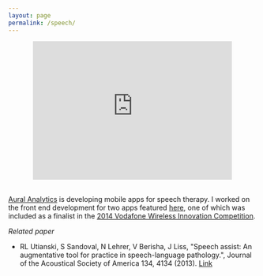 ```yaml
---
layout: page
permalink: /speech/
---
```


<div style="text-align:center" markdown="1">
<iframe src="https://player.vimeo.com/video/143449956" width="80%" height="281" frameborder="0"></iframe>
</div>


<br>

[Aural Analytics](http://auralanalytics.com/) is developing mobile apps for speech therapy. I worked on the front end development for two apps featured [here](http://auralanalytics.com/#vita), one of which was included as a finalist in the [2014 Vodafone Wireless Innovation Competition](http://vodafone-us.com/wireless-innovation-project/past-competitions/2014/2014-finalists/).  

*Related paper*

- RL Utianski, S Sandoval, N Lehrer, V Berisha, J Liss, "Speech assist: An augmentative tool for practice in speech-language pathology.", Journal of the Acoustical Society of America 134, 4134 (2013). [Link](http://scitation.aip.org/content/asa/journal/jasa/134/5/10.1121/1.4831186)

